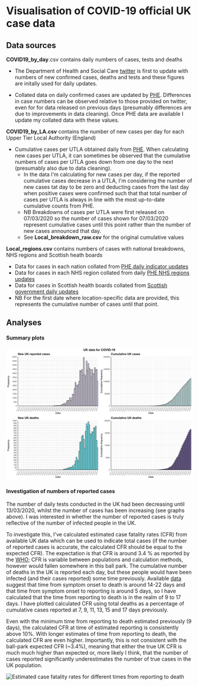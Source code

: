 # Visualisation of COVID-19 official UK case data

## Data sources

**COVID19_by_day**.csv contains daily numbers of cases, tests and deaths
- The Department of Health and Social Care [twitter](https://twitter.com/DHSCgovuk) is first to update with numbers of new confirmed cases, deaths and tests and these figures are initally used for daily updates.

- Collated data on daily confirmed cases are updated by [PHE](https://www.arcgis.com/home/item.html?id=bc8ee90225644ef7a6f4dd1b13ea1d67). Differences in case numbers can be observed relative to those provided on twitter, even for for data released on previous days (presumably differences are due to improvements in data cleaning). Once PHE data are available I update my collated data with these values.

**COVID19_by_LA.csv** contains the number of new cases per day for each Upper Tier Local Authority (England)
- Cumulative cases per UTLA obtained daily from [PHE](https://www.arcgis.com/home/item.html?id=b684319181f94875a6879bbc833ca3a6). When calculating new cases per UTLA, it can sometimes be observed that the cumulative numbers of cases per UTLA goes down from one day to the next (presumably also due to data cleaning).
  - In the data I'm calculating for new cases per day, if the reported cumulative cases decrease in a UTLA, I'm considering the number of new cases tat day to be zero and deducting cases from the last day when positive cases were confirmed such that that total number of cases per UTLA is always in line with the most up-to-date cumulative counts from PHE.
  - NB Breakdowns of cases per UTLA were first released on 07/03/2020 so the number of cases shown for 07/03/2020 represent cumulative cases until this point rather than the number of new cases announced that day.
  - See **Local_breakdown_raw.csv** for the original cumulative values 

**Local_regions.csv** contains  numbers of cases with national breakdowns, NHS regions and Scottish heath boards
- Data for cases in each nation collated from [PHE daily indicator updates](https://www.arcgis.com/home/item.html?id=bc8ee90225644ef7a6f4dd1b13ea1d67)
- Data for cases in each NHS region collated from daily [PHE NHS regions updates](https://www.arcgis.com/home/item.html?id=ca796627a2294c51926865748c4a56e8)
- Data for cases in Scottish health boards collated from [Scottish government daily updates](https://www.gov.scot/coronavirus-covid-19/)
- NB For the first date where location-specific data are provided, this represents the cumulative number of cases until that point.

## Analyses
#### Summary plots

![Daily and cumulative cases, tests and deaths, 10.03.2020](https://github.com/emmadoughty/Daily_COVID-19/blob/master/Summary_plot.png)

#### Investigation of numbers of reported cases

The number of daily tests conducted in the UK had been decreasing until 13/03/2020, whilst the number of cases has been increasing (see graphs above). I was interested in whether the number of reported cases is truly reflective of the number of infected people in the UK. 

To investigate this, I've calculated estimated case fatality rates (CFR) from available UK data which can be used to indicate total cases (if the number of reported cases is accurate, the calculated CFR should be equal to the expected CFR). The expectation is that CFR is around 3.4 % as reported by the [WHO](https://www.who.int/dg/speeches/detail/who-director-general-s-opening-remarks-at-the-media-briefing-on-covid-19---3-march-2020); CFR is variable between populations and calculation methods, however would fallen somewhere in this ball park. The cumulative number of deaths in the UK is reported each day, but these people would have been infected (and their cases reported) some time previously. Available [data](https://github.com/midas-network/COVID-19/tree/master/parameter_estimates/2019_novel_coronavirus) suggest that time from symptom onset to death is around 14-22 days and that time from symptom onset to reporting is around 5 days, so I have calculated that the time from reporting to death is in the realm of 9 to 17 days. I have plotted calculated CFR using total deaths as a percentage of cumulative cases reported at 7, 9, 11, 13, 15 and 17 days previously. 

Even with the minimum time from reporting to death estimated previously (9 days), the calculated CFR at time of estimated reporting is consistently above 10%. With longer estimates of time from reporting to death, the calculated CFR are even higher. Importantly, this is not consistent with the ball-park expected CFR (~3.4%), meaning that either the true UK CFR is much much higher than expected or, more likely I think, that the number of cases reported significantly underestimates the number of true cases in the UK population.

![Estimated case fatality rates for different times from reporting to death](https://github.com/emmadoughty/Daily_COVID-19/blob/master/CFR_Stats_plot.png)

